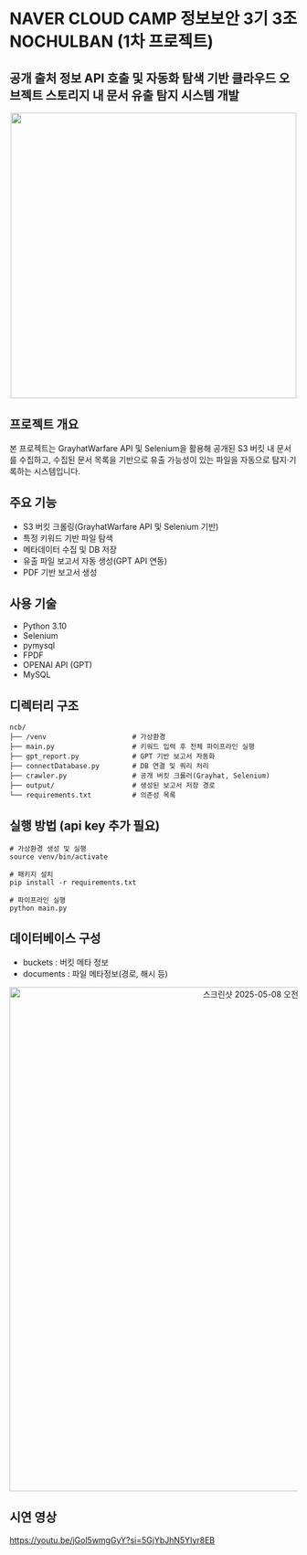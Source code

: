 # NAVER CLOUD CAMP 정보보안 3기 3조 NOCHULBAN (1차 프로젝트)
## 공개 출처 정보 API 호출 및 자동화 탐색 기반 클라우드 오브젝트 스토리지 내 문서 유출 탐지 시스템 개발
<div align="center">
  <img src="https://github.com/user-attachments/assets/a3819795-5724-472c-a233-5d41daca6ed9" width="500"/>
</div>

## 프로젝트 개요
본 프로젝트는 GrayhatWarfare API 및 Selenium을 활용해 공개된 S3 버킷 내 문서를 수집하고, 수집된 문서 목록을 기반으로 유출 가능성이 있는 파일을 자동으로 탐지·기록하는 시스템입니다.

## 주요 기능
- S3 버킷 크롤링(GrayhatWarfare API 및 Selenium 기반)
- 특정 키워드 기반 파일 탐색
- 메타데이터 수집 및 DB 저장
- 유출 파일 보고서 자동 생성(GPT API 연동)
- PDF 기반 보고서 생성

## 사용 기술
- Python 3.10
- Selenium
- pymysql
- FPDF
- OPENAI API (GPT)
- MySQL

## 디렉터리 구조
```
ncb/
├── /venv                     # 가상환경
├── main.py                   # 키워드 입력 후 전체 파이프라인 실행
├── gpt_report.py             # GPT 기반 보고서 자동화
├── connectDatabase.py        # DB 연결 및 쿼리 처리
├── crawler.py                # 공개 버킷 크롤러(Grayhat, Selenium)
├── output/                   # 생성된 보고서 저장 경로
└── requirements.txt          # 의존성 목록
```

## 실행 방법 (api key 추가 필요)
```
# 가상환경 생성 및 실행
source venv/bin/activate

# 패키지 설치
pip install -r requirements.txt

# 파이프라인 실행
python main.py
```

## 데이터베이스 구성
- buckets : 버킷 메타 정보
- documents : 파일 메타정보(경로, 해시 등)
<div align="center">
  <img width="883" alt="스크린샷 2025-05-08 오전 11 23 19" src="https://github.com/user-attachments/assets/5fd3f93e-7c6c-454e-ba66-f9dcf8834eb6" />
</div>

## 시연 영상
https://youtu.be/jGol5wmgGyY?si=5GjYbJhN5YIyr8EB
